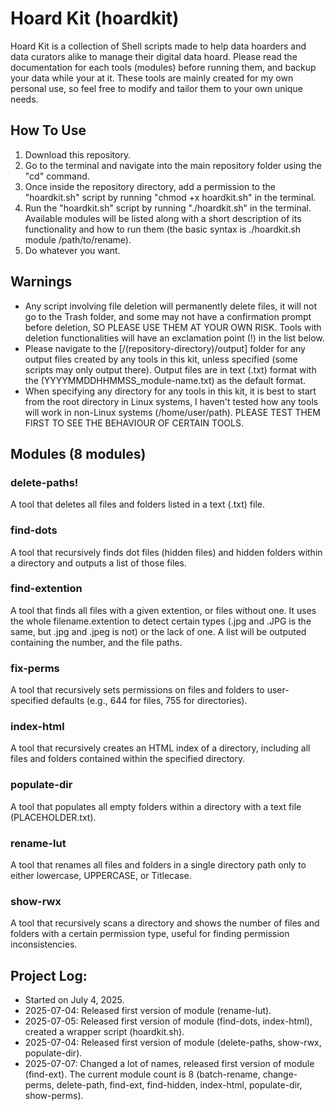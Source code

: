 # Hoard Kit (hoardkit)
Hoard Kit is a collection of Shell scripts made to help data hoarders and data curators alike to manage their digital data hoard. Please read the documentation for each tools (modules) before running them, and backup your data while your at it. These tools are mainly created for my own personal use, so feel free to modify and tailor them to your own unique needs.

## How To Use
1. Download this repository.
2. Go to the terminal and navigate into the main repository folder using the "cd" command.
3. Once inside the repository directory, add a permission to the "hoardkit.sh" script by running "chmod +x hoardkit.sh" in the terminal.
4. Run the "hoardkit.sh" script by running "./hoardkit.sh" in the terminal. Available modules will be listed along with a short description of its functionality and how to run them (the basic syntax is ./hoardkit.sh module /path/to/rename).
5. Do whatever you want.

## Warnings
- Any script involving file deletion will permanently delete files, it will not go to the Trash folder, and some may not have a confirmation prompt before deletion, SO PLEASE USE THEM AT YOUR OWN RISK. Tools with deletion functionalities will have an exclamation point (!) in the list below.
- Please navigate to the [/(repository-directory)/output] folder for any output files created by any tools in this kit, unless specified (some scripts may only output there). Output files are in text (.txt) format with the (YYYYMMDDHHMMSS_module-name.txt) as the default format.
- When specifying any directory for any tools in this kit, it is best to start from the root directory in Linux systems, I haven't tested how any tools will work in non-Linux systems (/home/user/path). PLEASE TEST THEM FIRST TO SEE THE BEHAVIOUR OF CERTAIN TOOLS.

## Modules (8 modules)
### delete-paths!
A tool that deletes all files and folders listed in a text (.txt) file.
### find-dots
A tool that recursively finds dot files (hidden files) and hidden folders within a directory and outputs a list of those files.
### find-extention
A tool that finds all files with a given extention, or files without one. It uses the whole filename.extention to detect certain types (.jpg and .JPG is the same, but .jpg and .jpeg is not) or the lack of one. A list will be outputed containing the number, and the file paths.
### fix-perms
A tool that recursively sets permissions on files and folders to user-specified defaults (e.g., 644 for files, 755 for directories).
### index-html
A tool that recursively creates an HTML index of a directory, including all files and folders contained within the specified directory.
### populate-dir
A tool that populates all empty folders within a directory with a text file (PLACEHOLDER.txt).
### rename-lut
A tool that renames all files and folders in a single directory path only to either lowercase, UPPERCASE, or Titlecase.
### show-rwx
A tool that recursively scans a directory and shows the number of files and folders with a certain permission type, useful for finding permission inconsistencies.

## Project Log:
- Started on July 4, 2025.
- 2025-07-04: Released first version of module (rename-lut).
- 2025-07-05: Released first version of module (find-dots, index-html), created a wrapper script (hoardkit.sh).
- 2025-07-04: Released first version of module (delete-paths, show-rwx, populate-dir).
- 2025-07-07: Changed a lot of names, released first version of module (find-ext). The current module count is 8 (batch-rename, change-perms, delete-path, find-ext, find-hidden, index-html, populate-dir, show-perms).
